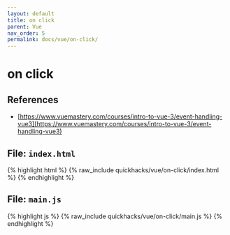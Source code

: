 ```yaml
---
layout: default
title: on click
parent: Vue
nav_order: 5
permalink: docs/vue/on-click/
---
```


# on click

## References

- [https://www.vuemastery.com/courses/intro-to-vue-3/event-handling-vue3](https://www.vuemastery.com/courses/intro-to-vue-3/event-handling-vue3)

## File: `index.html`

{% highlight html %}
{% raw_include quickhacks/vue/on-click/index.html %}
{% endhighlight %}

## File: `main.js`

{% highlight js %}
{% raw_include quickhacks/vue/on-click/main.js %}
{% endhighlight %}
